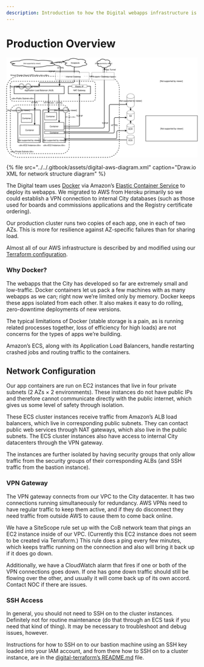 ```yaml
---
description: Introduction to how the Digital webapps infrastructure is set up in AWS
---
```


# Production Overview

![Diagram of our AWS network structure](../../.gitbook/assets/digital-aws-diagrams.svg)

{% file src="../../.gitbook/assets/digital-aws-diagram.xml" caption="Draw.io XML for network structure diagram" %}

The Digital team uses [Docker](https://www.docker.com/) via Amazon’s [Elastic Container Service](https://aws.amazon.com/ecs/) to deploy its webapps. We migrated to AWS from Heroku primarily so we could establish a VPN connection to internal City databases \(such as those used for boards and commissions applications and the Registry certificate ordering\).

Our production cluster runs two copies of each app, one in each of two AZs. This is more for resilience against AZ-specific failures than for sharing load.

Almost all of our AWS infrastructure is described by and modified using our [Terraform configuration](https://github.com/CityOfBoston/digital-terraform).

### Why Docker?

The webapps that the City has developed so far are extremely small and low-traffic. Docker containers let us pack a few machines with as many webapps as we can; right now we’re limited only by memory. Docker keeps these apps isolated from each other. It also makes it easy to do rolling, zero-downtime deployments of new versions.

The typical limitations of Docker \(stable storage is a pain, as is running related processes together, loss of efficiency for high loads\) are not concerns for the types of apps we’re building.

Amazon’s ECS, along with its Application Load Balancers, handle restarting crashed jobs and routing traffic to the containers.

## Network Configuration

Our app containers are run on EC2 instances that live in four private subnets \(2 AZs × 2 environments\). These instances do not have public IPs and therefore cannot communicate directly with the public internet, which gives us some level of safety through isolation.

These ECS cluster instances receive traffic from Amazon’s ALB load balancers, which live in corresponding public subnets. They can contact public web services through NAT gateways, which also live in the public subnets. The ECS cluster instances also have access to internal City datacenters through the VPN gateway.

The instances are further isolated by having security groups that only allow traffic from the security groups of their corresponding ALBs \(and SSH traffic from the bastion instance\).

### VPN Gateway

The VPN gateway connects from our VPC to the City datacenter. It has two connections running simultaneously for redundancy. AWS VPNs need to have regular traffic to keep them active, and if they do disconnect they need traffic from outside AWS to cause them to come back online.

We have a SiteScope rule set up with the CoB network team that pings an EC2 instance inside of our VPC. \(Currently this EC2 instance does not seem to be created via Terraform.\) This rule does a ping every few minutes, which keeps traffic running on the connection and also will bring it back up if it does go down.

Additionally, we have a CloudWatch alarm that fires if one or both of the VPN connections goes down. If one has gone down traffic should still be flowing over the other, and usually it will come back up of its own accord. Contact NOC if there are issues.

### SSH Access

In general, you should not need to SSH on to the cluster instances. Definitely not for routine maintenance \(do that through an ECS task if you need that kind of thing\). It may be necessary to troubleshoot and debug issues, however.

Instructions for how to SSH on to our bastion machine using an SSH key loaded into your IAM account, and from there how to SSH on to a cluster instance, are in the [digital-terraform’s README.md](https://github.com/CityOfBoston/digital-terraform#bastion-access) file.


